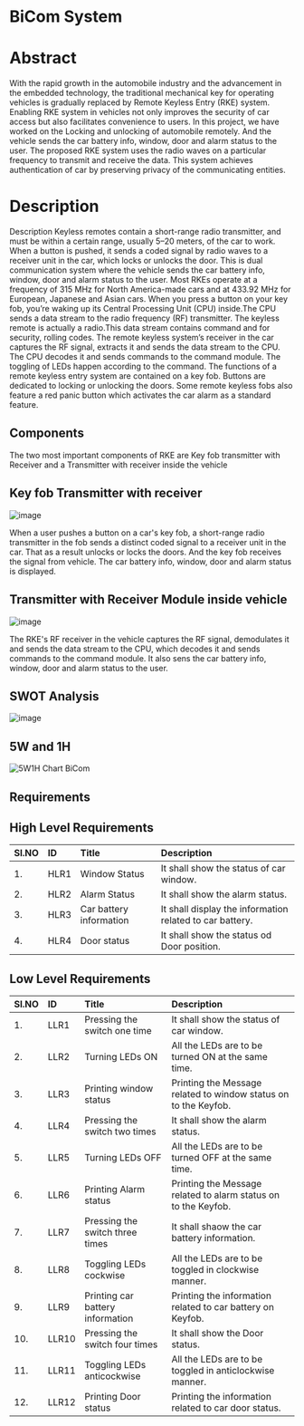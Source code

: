# BiCom System
# Abstract
With the rapid growth in the automobile industry and the advancement in the embedded technology, the traditional mechanical key for operating vehicles is gradually replaced by Remote Keyless Entry (RKE) system. Enabling RKE system in vehicles not only improves the security of car access but also facilitates convenience to users. In this project, we have worked on the Locking and unlocking of automobile remotely. And the vehicle sends the car battery info, window, door and alarm status to the user. The proposed RKE system uses the radio waves on a particular frequency to transmit and receive the data. This system achieves authentication of car by preserving privacy of the communicating entities.
# Description
Description
Keyless remotes contain a short-range radio transmitter, and must be within a certain range, usually 5–20 meters, of the car to work. When a button is pushed, it sends a coded signal by radio waves to a receiver unit in the car, which locks or unlocks the door. This is dual communication system where the vehicle sends the car battery info, window, door and alarm status to the user. Most RKEs operate at a frequency of 315 MHz for North America-made cars and at 433.92 MHz for European, Japanese and Asian cars. When you press a button on your key fob, you’re waking up its Central Processing Unit (CPU) inside.The CPU sends a data stream to the radio frequency (RF) transmitter. The keyless remote is actually a radio.This data stream contains command and for security, rolling codes. The remote keyless system’s receiver in the car captures the RF signal, extracts it and sends the data stream to the CPU. The CPU decodes it and sends commands to the command module. The toggling of LEDs happen according to the command. The functions of a remote keyless entry system are contained on a key fob. Buttons are dedicated to locking or unlocking the doors. Some remote keyless fobs also feature a red panic button which activates the car alarm as a standard feature.
## Components
The two most important components of RKE are Key fob transmitter with Receiver  and a Transmitter with receiver inside the vehicle

## Key fob Transmitter with receiver
![image](https://user-images.githubusercontent.com/66207959/157851011-26fcd259-79b3-468e-a4a5-dce79f44fc09.png)

When a user pushes a button on a car's key fob, a short-range radio transmitter in the fob sends a distinct coded signal to a receiver unit in the car. That as a result unlocks or locks the doors. And the key fob receives the signal from vehicle. The car battery info, window, door and alarm status is displayed.

## Transmitter with Receiver Module inside vehicle
![image](https://user-images.githubusercontent.com/66207959/157851432-53c680ab-0e45-4852-ae2f-ae63d062e775.png)

The RKE's RF receiver in the vehicle captures the RF signal, demodulates it and sends the data stream to the CPU, which decodes it and sends commands to the command module. It also sens the car battery info, window, door and alarm status to the user.

## SWOT Analysis
![image](https://user-images.githubusercontent.com/66207959/157852244-aab27c72-d4af-4079-b7bd-25452b7c8db5.png)
## 5W and 1H
![5W1H Chart BiCom](https://user-images.githubusercontent.com/66207959/157853285-dd1bbb1a-579b-4a29-b437-cc72834f870f.png)
## Requirements
## High Level Requirements
|Sl.NO| ID | Title | Description |
|:------|:-----|:-----|:-----|
|1. | HLR1 | Window Status | It shall show the status of car window. |
|2. | HLR2 | Alarm Status | It shall show the alarm status. |
|3. | HLR3 | Car battery information| It shall display the information related to car battery. |
|4. | HLR4 |Door status | It shall show the status od Door position. |
## Low Level Requirements
|Sl.NO | ID | Title | Description |
|:------|:-----|:-----|:----|
|1. | LLR1 | Pressing the switch one time | It shall show the status of car window. |
|2. | LLR2 | Turning LEDs ON | All the LEDs are to be turned ON at the same time. | 
|3. | LLR3 | Printing window status  | Printing the Message related to window status on to the Keyfob. |
|4. | LLR4 | Pressing the switch two times | It shall show the alarm status. |
|5. | LLR5 | Turning LEDs OFF | All the LEDs are to be turned OFF at the same time. | 
|6. | LLR6 | Printing Alarm status | Printing the Message related to alarm status on to the Keyfob. |
|7. | LLR7 | Pressing the switch three times | It shall shaow the car battery information. |
|8. | LLR8 | Toggling LEDs cockwise | All the LEDs are to be toggled in clockwise manner. | 
|9. | LLR9 | Printing car battery information | Printing the information related to car battery on Keyfob. |
|10. | LLR10 | Pressing the switch four times | It shall show the Door status. |
|11. | LLR11 | Toggling LEDs anticockwise | All the LEDs are to be toggled in anticlockwise manner. | 
|12. | LLR12 | Printing Door status | Printing the information related to car door status. |
